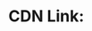 # CDN Link:

<link
      href="https://unpkg.com/tailwindcss@^1.0/dist/tailwind.min.css"
      rel="stylesheet"
    />
